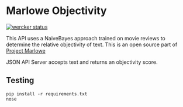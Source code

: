 # Marlowe Objectivity


[![wercker status](https://app.wercker.com/status/c99eaec92cfe7bf8bd10050fc568d62c/s/master "wercker status")](https://app.wercker.com/project/byKey/c99eaec92cfe7bf8bd10050fc568d62c)


This API uses a NaiveBayes approach trained on movie reviews to determine the relative objectivity of text.  This is an open source part of [Project Marlowe](https://github.com/iepathos/marlowe_devops)

JSON API Server accepts text and returns an objectivity score.


## Testing
````shell
pip install -r requirements.txt
nose
````